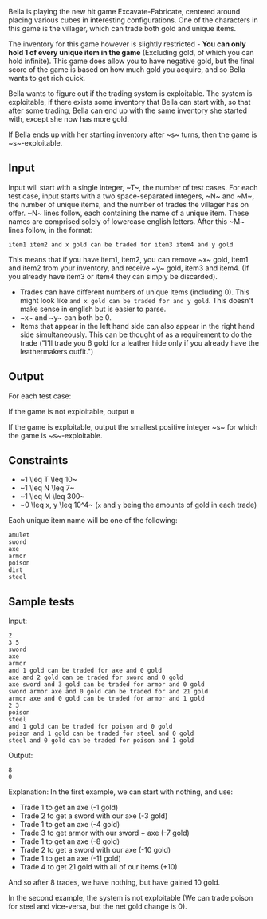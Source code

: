 Bella is playing the new hit game Excavate-Fabricate, centered around placing various cubes in interesting configurations.
One of the characters in this game is the villager, which can trade both gold and unique items.

The inventory for this game however is slightly restricted - **You can only hold 1 of every unique item in the game** (Excluding gold, of which you can hold infinite). This game does allow you to have negative gold, but the final score of the game is based on how much gold you acquire, and so Bella wants to get rich quick.

Bella wants to figure out if the trading system is exploitable. The system is exploitable, if there exists some inventory that Bella can start with, so that after some trading, Bella can end up with the same inventory she started with, except she now has more gold.

If Bella ends up with her starting inventory after ~s~ turns, then the game is ~s~-exploitable.

## Input

Input will start with a single integer, ~T~, the number of test cases.
For each test case, input starts with a two space-separated integers, ~N~ and ~M~, the number of unique items, and the number of trades the villager has on offer.
~N~ lines follow, each containing the name of a unique item. These names are comprised solely of lowercase english letters.
After this ~M~ lines follow, in the format:

```
item1 item2 and x gold can be traded for item3 item4 and y gold
```

This means that if you have item1, item2, you can remove ~x~ gold, item1 and item2 from your inventory, and receive ~y~ gold, item3 and item4. (If you already have item3 or item4 they can simply be discarded).

* Trades can have different numbers of unique items (including 0). This might look like `and x gold can be traded for and y gold`. This doesn't make sense in english but is easier to parse.
* ~x~ and ~y~ can both be 0.
* Items that appear in the left hand side can also appear in the right hand side simultaneously. This can be thought of as a requirement to do the trade ("I'll trade you 6 gold for a leather hide only if you already have the leathermakers outfit.")

## Output

For each test case:

If the game is not exploitable, output `0`.

If the game is exploitable, output the smallest positive integer ~s~ for which the game is ~s~-exploitable.

## Constraints

* ~1 \leq T \leq 10~
* ~1 \leq N \leq 7~
* ~1 \leq M \leq 300~
* ~0 \leq x, y \leq 10^4~ (`x` and `y` being the amounts of gold in each trade)

Each unique item name will be one of the following:

```
amulet
sword
axe
armor
poison
dirt
steel
```

## Sample tests

Input:
```
2
3 5
sword
axe
armor
and 1 gold can be traded for axe and 0 gold
axe and 2 gold can be traded for sword and 0 gold
axe sword and 3 gold can be traded for armor and 0 gold
sword armor axe and 0 gold can be traded for and 21 gold
armor axe and 0 gold can be traded for armor and 1 gold
2 3
poison
steel
and 1 gold can be traded for poison and 0 gold
poison and 1 gold can be traded for steel and 0 gold
steel and 0 gold can be traded for poison and 1 gold
```

Output:
```
8
0
```

Explanation:
In the first example, we can start with nothing, and use:

* Trade 1 to get an axe (-1 gold)
* Trade 2 to get a sword with our axe (-3 gold)
* Trade 1 to get an axe (-4 gold)
* Trade 3 to get armor with our sword + axe (-7 gold)
* Trade 1 to get an axe (-8 gold)
* Trade 2 to get a sword with our axe (-10 gold)
* Trade 1 to get an axe (-11 gold)
* Trade 4 to get 21 gold with all of our items (+10)

And so after 8 trades, we have nothing, but have gained 10 gold.

In the second example, the system is not exploitable (We can trade poison for steel and vice-versa, but the net gold change is 0).
